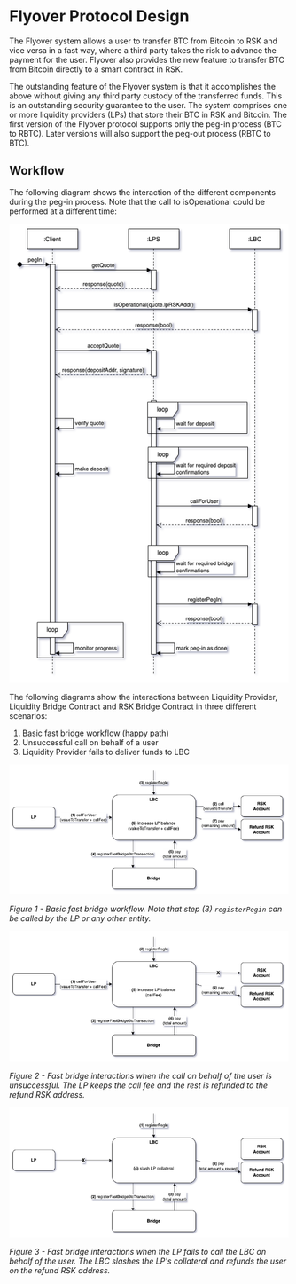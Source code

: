 # Flyover Protocol Design

The Flyover system allows a user to transfer BTC from Bitcoin to RSK and vice versa in a fast way, where a third party
takes the risk to advance the payment for the user. Flyover also provides the new feature to transfer BTC from Bitcoin
directly to a smart contract in RSK.

The outstanding feature of the Flyover system is that it accomplishes the above without giving any third party custody
of the transferred funds. This is an outstanding security guarantee to the user. The system comprises one or more
liquidity providers (LPs) that store their BTC in RSK and Bitcoin. The first version of the Flyover protocol supports only the
peg-in process (BTC to RBTC). Later versions will also support the peg-out process (RBTC to BTC).


## Workflow

The following diagram shows the interaction of the different components during the peg-in process. Note that the call
to isOperational could be performed at a different time:

![Flyover Sequence Diagram](https://raw.githubusercontent.com/rsksmart/liquidity-provider-server/refs/heads/master/docs/diagrams/flyover-sd.png)


The following diagrams show the interactions between Liquidity Provider, Liquidity Bridge Contract and RSK Bridge Contract in three different scenarios:
1. Basic fast bridge workflow (happy path)
2. Unsuccessful call on behalf of a user
3. Liquidity Provider fails to deliver funds to LBC

![Flyover Sequence Diagram](https://raw.githubusercontent.com/rsksmart/liquidity-provider-server/master/docs/diagrams/flyover-ad-basic.png)

_Figure 1 - Basic fast bridge workflow. Note that step (3) `registerPegin` can be called by the LP or any other entity._


![Flyover Sequence Diagram](https://raw.githubusercontent.com/rsksmart/liquidity-provider-server/master/docs/diagrams/flyover-ad-unsuccessful-call.png)

_Figure 2 - Fast bridge interactions when the call on behalf of the user is unsuccessful. The LP keeps the call fee and the rest is refunded to the refund RSK address._


![Flyover Sequence Diagram](https://raw.githubusercontent.com/rsksmart/liquidity-provider-server/master/docs/diagrams/flyover-ad-no-call.png)

_Figure 3 - Fast bridge interactions when the LP fails to call the LBC on behalf of the user. The LBC slashes the LP's collateral and refunds the user on the refund RSK address._